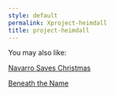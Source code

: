 ```yaml
---
style: default
permalink: Xproject-heimdall
title: project-heimdall
---
```

You may also like:

[Navarro Saves Christmas](http://scp-wiki.net/navarro-saves-christmas-for-some-people-he-barely-knows)

[Beneath the Name](http://scp-wiki.net/beneath-the-name)
